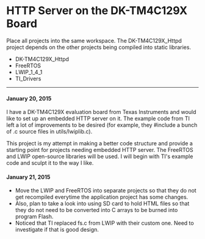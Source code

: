 # HTTP Server on the DK-TM4C129X Board

Place all projects into the same workspace.  The DK-TM4C129X_Httpd project depends on the other projects being compiled into static libraries.

* DK-TM4C129X_Httpd
* FreeRTOS
* LWIP_1_4_1
* TI_Drivers

--------

#### January 20, 2015
I have a DK-TM4C129X evaluation board from Texas Instruments and would like to set up an embedded HTTP server on it.  The example code from TI left a lot of improvements to be desired (for example, they #include a bunch of .c source files in utils/lwiplib.c).

This project is my attempt in making a better code structure and provide a starting point for projects needing embedded HTTP server.  The FreeRTOS and LWIP open-source libraries will be used.  I will begin with TI's example code and sculpt it to the way I like.

#### January 21, 2015
* Move the LWIP and FreeRTOS into separate projects so that they do not get recompiled everytime the application project has some changes.
* Also, plan to take a look into using SD card to hold HTML files so that they do not need to be converted into C arrays to be burned into program Flash.
* Noticed that TI replaced fs.c from LWIP with their custom one.  Need to investigate if that is good design.